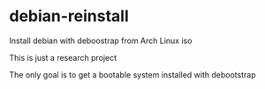 debian-reinstall
================

Install debian with deboostrap from Arch Linux iso

This is just a research project

The only goal is to get a bootable system installed with debootstrap
